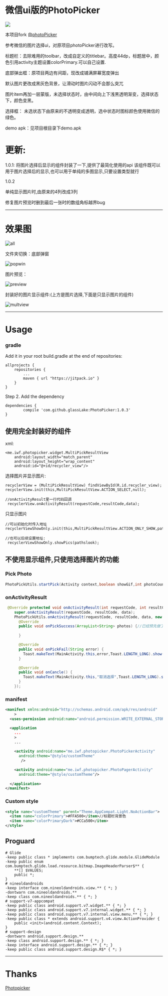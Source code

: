 
# 微信ui版的PhotoPicker

[![](https://jitpack.io/v/glassLake/PhotoPicker.svg)](https://jitpack.io/#glassLake/PhotoPicker)


本项目fork 自[photoPicker](https://github.com/donglua/PhotoPicker)

参考微信的图片选择ui，对原项目photoPicker进行改写。

标题栏：去除难用的toolbar，改成自定义的titlebar。高度44dp，标题居中，颜色引用activity主题设置colorPrimary.可以自己设置.

底部弹出框：原项目两边有间距，现改成铺满屏幕宽度弹出

默认图片更改成黑灰色背景，让滑动时图片闪动不会那么突兀

图片item再加一层蒙版，未选择状态时，由中间向上下浅黑透明渐变，选择状态下，颜色变黑。

选择框： 未选状态下由原来的不透明变成透明，选中状态时图标颜色使用微信的绿色。



demo apk：见项目根目录下demo.apk


# 更新:

1.0.1: 
将图片选择后显示的组件封装了一下,提供了最简化使用的api
该组件既可以用于图片选择后的显示,也可以用于单纯的多图显示,只要设置类型就行



1.0.2

单纯显示图片时,由原来的4列改成3列

修复图片预览时删到最后一张时的数组角标越界bug



---

# 效果图
 ![all](all.jpg)




文件夹切换：底部弹窗



 ![popwin](popwin.jpg)





图片预览：

 ![preview](preview.jpg)



封装好的图片显示组件:(上方是图片选择,下面是只显示图片的组件)

 ![multview](multview.png)



---

# Usage

### gradle

Add it in your root build.gradle at the end of repositories:

	allprojects {
		repositories {
			...
			maven { url "https://jitpack.io" }
		}
	}
Step 2. Add the dependency

	dependencies {
	        compile 'com.github.glassLake:PhotoPicker:1.0.3'
	}



## 使用完全封装好的组件



xml:

```
<me.iwf.photopicker.widget.MultiPickResultView
    android:layout_width="match_parent"
    android:layout_height="wrap_content"
    android:id="@+id/recycler_view"/>
```

选择图片并显示图片:

```
recyclerView = (MultiPickResultView) findViewById(R.id.recycler_view);
recyclerView.init(this,MultiPickResultView.ACTION_SELECT,null);

//onActivityResult里一行代码回调
 recyclerView.onActivityResult(requestCode,resultCode,data);
```



只显示图片

```
//可以初始化时传入地址
recyclerViewShowOnly.init(this,MultiPickResultView.ACTION_ONLY_SHOW,pathslook);

//也可以后续设置地址:
 recyclerViewShowOnly.showPics(pathslook);
```



## 不使用显示组件,只使用选择图片的功能

### Pick Photo

```java
PhotoPickUtils.startPick(Activity context,boolean showGif,int photoCount,ArrayList<String> photos)
```

### 

### onActivityResult
```java
 @Override protected void onActivityResult(int requestCode, int resultCode, Intent data) {
    super.onActivityResult(requestCode, resultCode, data);
    PhotoPickUtils.onActivityResult(requestCode, resultCode, data, new 		PhotoPickUtils.PickHandler() {
      @Override
      public void onPickSuccess(ArrayList<String> photos) {//已经预先做了null或size为0的判断
       
      }

      @Override
      public void onPickFail(String error) {
        Toast.makeText(MainActivity.this,error,Toast.LENGTH_LONG).show();
      }

      @Override
      public void onCancle() {
        Toast.makeText(MainActivity.this,"取消选择",Toast.LENGTH_LONG).show();
      }
    });
```

### manifest
```xml
<manifest xmlns:android="http://schemas.android.com/apk/res/android"
    >
  <uses-permission android:name="android.permission.WRITE_EXTERNAL_STORAGE"/>

  <application
    ...
    >
    ...
    
    <activity android:name="me.iwf.photopicker.PhotoPickerActivity"
      android:theme="@style/customTheme" 
       />

    <activity android:name="me.iwf.photopicker.PhotoPagerActivity"
      android:theme="@style/customTheme"/>
    
  </application>
</manifest>
```
### Custom style
```xml
<style name="customTheme" parent="Theme.AppCompat.Light.NoActionBar">
  <item name="colorPrimary">#FFA500</item>//标题栏背景色
  <item name="colorPrimaryDark">#CCa500</item>
</style>
```





## Proguard

```
# Glide
-keep public class * implements com.bumptech.glide.module.GlideModule
-keep public enum com.bumptech.glide.load.resource.bitmap.ImageHeaderParser$** {
    **[] $VALUES;
    public *;
}
# nineoldandroids
-keep interface com.nineoldandroids.view.** { *; }
-dontwarn com.nineoldandroids.**
-keep class com.nineoldandroids.** { *; }
# support-v7-appcompat
-keep public class android.support.v7.widget.** { *; }
-keep public class android.support.v7.internal.widget.** { *; }
-keep public class android.support.v7.internal.view.menu.** { *; }
-keep public class * extends android.support.v4.view.ActionProvider {
    public <init>(android.content.Context);
}
# support-design
-dontwarn android.support.design.**
-keep class android.support.design.** { *; }
-keep interface android.support.design.** { *; }
-keep public class android.support.design.R$* { *; }
```

---

# Thanks 

[Photopicker](https://github.com/donglua/PhotoPicker)

